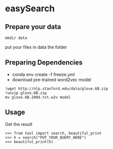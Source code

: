 # easySearch
## Prepare your data
 ```
mkdir data
 ```
put your files in data the folder
## Preparing Dependencies
- conda env create -f freeze.yml
- download pre-trained word2vec model 
 ```
!wget http://nlp.stanford.edu/data/glove.6B.zip
!unzip glove.6B.zip
mv glove.6B.200d.txt.w2v model

```
## Usage
Get the result
```
>>> from tool import search, beautiful_print
>>> h = search("PUT_YOUR_QUERY_HERE")
>>> beautiful_print(h)
```